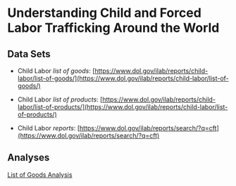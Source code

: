 # Understanding Child and Forced Labor Trafficking Around the World

## Data Sets

* Child Labor _list of goods_: [https://www.dol.gov/ilab/reports/child-labor/list-of-goods/](https://www.dol.gov/ilab/reports/child-labor/list-of-goods/)


* Child Labor _list of products_: [https://www.dol.gov/ilab/reports/child-labor/list-of-products/](https://www.dol.gov/ilab/reports/child-labor/list-of-products/)


* Child Labor _reports_: [https://www.dol.gov/ilab/reports/search/?q=cft](https://www.dol.gov/ilab/reports/search/?q=cft)

## Analyses

[List of Goods Analysis](https://github.com/EricSchles/dol_analysis/blob/master/exploring_child_labor.ipynb)